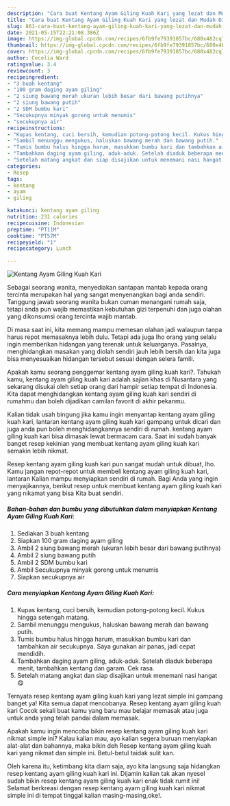 ```yaml
---
description: "Cara buat Kentang Ayam Giling Kuah Kari yang lezat dan Mudah Dibuat"
title: "Cara buat Kentang Ayam Giling Kuah Kari yang lezat dan Mudah Dibuat"
slug: 861-cara-buat-kentang-ayam-giling-kuah-kari-yang-lezat-dan-mudah-dibuat
date: 2021-05-15T22:21:08.386Z
image: https://img-global.cpcdn.com/recipes/6fb9fe79391857bc/680x482cq70/kentang-ayam-giling-kuah-kari-foto-resep-utama.jpg
thumbnail: https://img-global.cpcdn.com/recipes/6fb9fe79391857bc/680x482cq70/kentang-ayam-giling-kuah-kari-foto-resep-utama.jpg
cover: https://img-global.cpcdn.com/recipes/6fb9fe79391857bc/680x482cq70/kentang-ayam-giling-kuah-kari-foto-resep-utama.jpg
author: Cecelia Ward
ratingvalue: 3.4
reviewcount: 3
recipeingredient:
- "3 buah kentang"
- "100 gram daging ayam giling"
- "2 siung bawang merah ukuran lebih besar dari bawang putihnya"
- "2 siung bawang putih"
- "2 SDM bumbu kari"
- "Secukupnya minyak goreng untuk menumis"
- "secukupnya air"
recipeinstructions:
- "Kupas kentang, cuci bersih, kemudian potong-potong kecil. Kukus hingga setengah matang."
- "Sambil menunggu mengukus, haluskan bawang merah dan bawang putih."
- "Tumis bumbu halus hingga harum, masukkan bumbu kari dan tambahkan air secukupnya. Saya gunakan air panas, jadi cepat mendidih."
- "Tambahkan daging ayam giling, aduk-aduk. Setelah diaduk beberapa menit, tambahkan kentang dan garam. Cek rasa."
- "Setelah matang angkat dan siap disajikan untuk menemani nasi hangat 😋"
categories:
- Resep
tags:
- kentang
- ayam
- giling

katakunci: kentang ayam giling 
nutrition: 231 calories
recipecuisine: Indonesian
preptime: "PT11M"
cooktime: "PT57M"
recipeyield: "1"
recipecategory: Lunch

---
```



![Kentang Ayam Giling Kuah Kari](https://img-global.cpcdn.com/recipes/6fb9fe79391857bc/680x482cq70/kentang-ayam-giling-kuah-kari-foto-resep-utama.jpg)

Sebagai seorang wanita, menyediakan santapan mantab kepada orang tercinta merupakan hal yang sangat menyenangkan bagi anda sendiri. Tanggung jawab seorang  wanita bukan cuman menangani rumah saja, tetapi anda pun wajib memastikan kebutuhan gizi terpenuhi dan juga olahan yang dikonsumsi orang tercinta wajib mantab.

Di masa  saat ini, kita memang mampu memesan olahan jadi walaupun tanpa harus repot memasaknya lebih dulu. Tetapi ada juga lho orang yang selalu ingin memberikan hidangan yang terenak untuk keluarganya. Pasalnya, menghidangkan masakan yang diolah sendiri jauh lebih bersih dan kita juga bisa menyesuaikan hidangan tersebut sesuai dengan selera famili. 



Apakah kamu seorang penggemar kentang ayam giling kuah kari?. Tahukah kamu, kentang ayam giling kuah kari adalah sajian khas di Nusantara yang sekarang disukai oleh setiap orang dari hampir setiap tempat di Indonesia. Kita dapat menghidangkan kentang ayam giling kuah kari sendiri di rumahmu dan boleh dijadikan camilan favorit di akhir pekanmu.

Kalian tidak usah bingung jika kamu ingin menyantap kentang ayam giling kuah kari, lantaran kentang ayam giling kuah kari gampang untuk dicari dan juga anda pun boleh menghidangkannya sendiri di rumah. kentang ayam giling kuah kari bisa dimasak lewat bermacam cara. Saat ini sudah banyak banget resep kekinian yang membuat kentang ayam giling kuah kari semakin lebih nikmat.

Resep kentang ayam giling kuah kari pun sangat mudah untuk dibuat, lho. Kamu jangan repot-repot untuk membeli kentang ayam giling kuah kari, lantaran Kalian mampu menyiapkan sendiri di rumah. Bagi Anda yang ingin menyajikannya, berikut resep untuk membuat kentang ayam giling kuah kari yang nikamat yang bisa Kita buat sendiri.

<!--inarticleads1-->

##### Bahan-bahan dan bumbu yang dibutuhkan dalam menyiapkan Kentang Ayam Giling Kuah Kari:

1. Sediakan 3 buah kentang
1. Siapkan 100 gram daging ayam giling
1. Ambil 2 siung bawang merah (ukuran lebih besar dari bawang putihnya)
1. Ambil 2 siung bawang putih
1. Ambil 2 SDM bumbu kari
1. Ambil Secukupnya minyak goreng untuk menumis
1. Siapkan secukupnya air




<!--inarticleads2-->

##### Cara menyiapkan Kentang Ayam Giling Kuah Kari:

1. Kupas kentang, cuci bersih, kemudian potong-potong kecil. Kukus hingga setengah matang.
1. Sambil menunggu mengukus, haluskan bawang merah dan bawang putih.
1. Tumis bumbu halus hingga harum, masukkan bumbu kari dan tambahkan air secukupnya. Saya gunakan air panas, jadi cepat mendidih.
1. Tambahkan daging ayam giling, aduk-aduk. Setelah diaduk beberapa menit, tambahkan kentang dan garam. Cek rasa.
1. Setelah matang angkat dan siap disajikan untuk menemani nasi hangat 😋




Ternyata resep kentang ayam giling kuah kari yang lezat simple ini gampang banget ya! Kita semua dapat mencobanya. Resep kentang ayam giling kuah kari Cocok sekali buat kamu yang baru mau belajar memasak atau juga untuk anda yang telah pandai dalam memasak.

Apakah kamu ingin mencoba bikin resep kentang ayam giling kuah kari nikmat simple ini? Kalau kalian mau, ayo kalian segera buruan menyiapkan alat-alat dan bahannya, maka bikin deh Resep kentang ayam giling kuah kari yang nikmat dan simple ini. Betul-betul taidak sulit kan. 

Oleh karena itu, ketimbang kita diam saja, ayo kita langsung saja hidangkan resep kentang ayam giling kuah kari ini. Dijamin kalian tak akan nyesel sudah bikin resep kentang ayam giling kuah kari enak tidak rumit ini! Selamat berkreasi dengan resep kentang ayam giling kuah kari nikmat simple ini di tempat tinggal kalian masing-masing,oke!.

